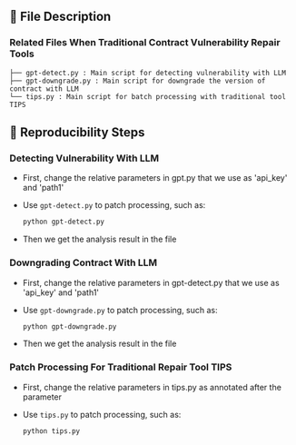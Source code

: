 ## 📁 File Description

### Related Files When Traditional Contract Vulnerability Repair Tools
```
├── gpt-detect.py : Main script for detecting vulnerability with LLM
├── gpt-downgrade.py : Main script for downgrade the version of contract with LLM
└── tips.py : Main script for batch processing with traditional tool TIPS
```

## 🔁 Reproducibility Steps

### Detecting Vulnerability With LLM

- First, change the relative parameters in gpt.py that we use as 'api_key' and 'path1'

- Use `gpt-detect.py` to patch processing, such as:

    ```bash
    python gpt-detect.py
    ```
    
- Then we get the analysis result in the file

### Downgrading Contract With LLM

- First, change the relative parameters in gpt-detect.py that we use as 'api_key' and 'path1'

- Use `gpt-downgrade.py` to patch processing, such as:

  ```bash
  python gpt-downgrade.py
  ```

- Then we get the analysis result in the file

### Patch Processing For Traditional Repair Tool  TIPS

- First, change the relative parameters in tips.py as annotated after the parameter

- Use `tips.py` to patch processing, such as:

  ```bash
  python tips.py
  ```

